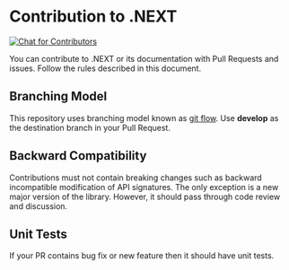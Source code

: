 Contribution to .NEXT
====
[![Chat for Contributors](https://badges.gitter.im/dot_next/contrib.svg)](https://gitter.im/dot_next/contrib)

You can contribute to .NEXT or its documentation with Pull Requests and issues. Follow the rules described in this document.

## Branching Model
This repository uses branching model known as [git flow](https://nvie.com/posts/a-successful-git-branching-model/). Use **develop** as the destination branch in your Pull Request.

## Backward Compatibility
Contributions must not contain breaking changes such as backward incompatible modification of API signatures. The only exception is a new major version of the library. However, it should pass through code review and discussion.

## Unit Tests
If your PR contains bug fix or new feature then it should have unit tests.